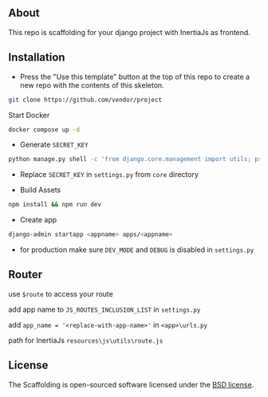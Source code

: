 ## About

This repo is scaffolding for your django project with InertiaJs as frontend.

## Installation

- Press the "Use this template" button at the top of this repo to create a new repo with the contents of this skeleton.

```bash
git clone https://github.com/vendor/project
```

Start Docker

```bash
docker compose up -d
```

- Generate `SECRET_KEY`

```bash
python manage.py shell -c 'from django.core.management import utils; print(utils.get_random_secret_key())'
```

- Replace `SECRET_KEY` in `settings.py` from `core` directory

- Build Assets

```bash
npm install && npm run dev
```

- Create app

```bash
django-admin startapp <appname> apps/<appname>
```

- for production make sure `DEV_MODE` and `DEBUG` is disabled in `settings.py`

## Router

use `$route` to access your route

add app name to `JS_ROUTES_INCLUSION_LIST` in `settings.py`

add `app_name = '<replace-with-app-name>'` in `<app>\urls.py`

path for InertiaJs `resources\js\utils\route.js`

## License

The Scaffolding is open-sourced software licensed under the [BSD license](LICENSE).
